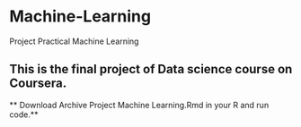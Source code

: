 # Machine-Learning
Project Practical Machine Learning

## This is the final project of Data science course on Coursera.
** Download Archive Project Machine Learning.Rmd in your R and run code.**
